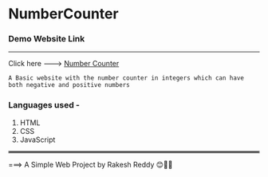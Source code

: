 # NumberCounter

### Demo Website Link

---

Click here ---> [Number Counter](https://skartechrakesh.github.io/NumberCounter/)

`A Basic website with the number counter in integers which can have both negative and positive numbers`

### Languages used -

1. HTML
2. CSS
3. JavaScript 

<hr style="border:2px solid gray">

===> A Simple Web Project by Rakesh Reddy 😊🤞💖
